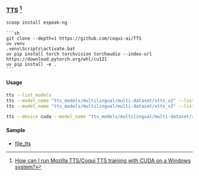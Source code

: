 ### [TTS](https://github.com/coqui-ai/TTS) [^1]

```sh
scoop install espeak-ng
```

````{tab} From source
```sh
git clone --depth=1 https://github.com/coqui-ai/TTS
uv venv
.venv\Scripts\activate.bat
uv pip install torch torchvision torchaudio --index-url https://download.pytorch.org/whl/cu121
uv pip install -e .
```
````

#### Usage

```sh
tts --list_models
tts --model_name "tts_models/multilingual/multi-dataset/xtts_v2" --list_speaker_idxs
tts --model_name "tts_models/multilingual/multi-dataset/xtts_v2" --list_language_idxs
```

```sh
tts --device cuda --model_name "tts_models/multilingual/multi-dataset/xtts_v2" --speaker_idx "Claribel Dervla" --language_idx "en" --text "<text>" --out_path temp.wav
```

#### Sample

- [file_tts](https://github.com/scillidan/file_tts)

[^1]: [How can I run Mozilla TTS/Coqui TTS training with CUDA on a Windows system?](https://stackoverflow.com/questions/66726331/how-can-i-run-mozilla-tts-coqui-tts-training-with-cuda-on-a-windows-system)